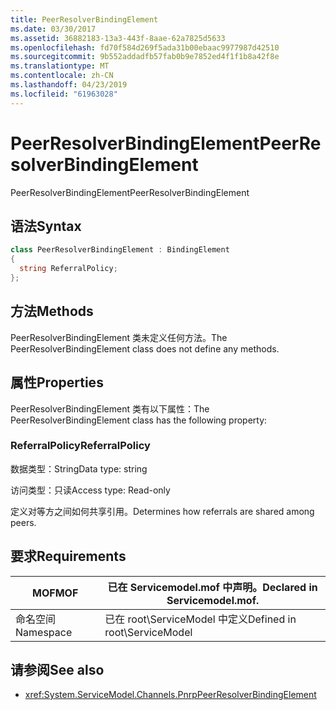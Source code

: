 ```yaml
---
title: PeerResolverBindingElement
ms.date: 03/30/2017
ms.assetid: 36882183-13a3-443f-8aae-62a7825d5633
ms.openlocfilehash: fd70f584d269f5ada31b00ebaac9977987d42510
ms.sourcegitcommit: 9b552addadfb57fab0b9e7852ed4f1f1b8a42f8e
ms.translationtype: MT
ms.contentlocale: zh-CN
ms.lasthandoff: 04/23/2019
ms.locfileid: "61963028"
---
```

# <a name="peerresolverbindingelement"></a><span data-ttu-id="6fd3f-102">PeerResolverBindingElement</span><span class="sxs-lookup"><span data-stu-id="6fd3f-102">PeerResolverBindingElement</span></span>
<span data-ttu-id="6fd3f-103">PeerResolverBindingElement</span><span class="sxs-lookup"><span data-stu-id="6fd3f-103">PeerResolverBindingElement</span></span>  
  
## <a name="syntax"></a><span data-ttu-id="6fd3f-104">语法</span><span class="sxs-lookup"><span data-stu-id="6fd3f-104">Syntax</span></span>  
  
```csharp
class PeerResolverBindingElement : BindingElement  
{  
  string ReferralPolicy;  
};  
```  
  
## <a name="methods"></a><span data-ttu-id="6fd3f-105">方法</span><span class="sxs-lookup"><span data-stu-id="6fd3f-105">Methods</span></span>  
 <span data-ttu-id="6fd3f-106">PeerResolverBindingElement 类未定义任何方法。</span><span class="sxs-lookup"><span data-stu-id="6fd3f-106">The PeerResolverBindingElement class does not define any methods.</span></span>  
  
## <a name="properties"></a><span data-ttu-id="6fd3f-107">属性</span><span class="sxs-lookup"><span data-stu-id="6fd3f-107">Properties</span></span>  
 <span data-ttu-id="6fd3f-108">PeerResolverBindingElement 类有以下属性：</span><span class="sxs-lookup"><span data-stu-id="6fd3f-108">The PeerResolverBindingElement class has the following property:</span></span>  
  
### <a name="referralpolicy"></a><span data-ttu-id="6fd3f-109">ReferralPolicy</span><span class="sxs-lookup"><span data-stu-id="6fd3f-109">ReferralPolicy</span></span>  
 <span data-ttu-id="6fd3f-110">数据类型：String</span><span class="sxs-lookup"><span data-stu-id="6fd3f-110">Data type: string</span></span>  
  
 <span data-ttu-id="6fd3f-111">访问类型：只读</span><span class="sxs-lookup"><span data-stu-id="6fd3f-111">Access type: Read-only</span></span>  
  
 <span data-ttu-id="6fd3f-112">定义对等方之间如何共享引用。</span><span class="sxs-lookup"><span data-stu-id="6fd3f-112">Determines how referrals are shared among peers.</span></span>  
  
## <a name="requirements"></a><span data-ttu-id="6fd3f-113">要求</span><span class="sxs-lookup"><span data-stu-id="6fd3f-113">Requirements</span></span>  
  
|<span data-ttu-id="6fd3f-114">MOF</span><span class="sxs-lookup"><span data-stu-id="6fd3f-114">MOF</span></span>|<span data-ttu-id="6fd3f-115">已在 Servicemodel.mof 中声明。</span><span class="sxs-lookup"><span data-stu-id="6fd3f-115">Declared in Servicemodel.mof.</span></span>|  
|---------|-----------------------------------|  
|<span data-ttu-id="6fd3f-116">命名空间</span><span class="sxs-lookup"><span data-stu-id="6fd3f-116">Namespace</span></span>|<span data-ttu-id="6fd3f-117">已在 root\ServiceModel 中定义</span><span class="sxs-lookup"><span data-stu-id="6fd3f-117">Defined in root\ServiceModel</span></span>|  
  
## <a name="see-also"></a><span data-ttu-id="6fd3f-118">请参阅</span><span class="sxs-lookup"><span data-stu-id="6fd3f-118">See also</span></span>

- <xref:System.ServiceModel.Channels.PnrpPeerResolverBindingElement>
